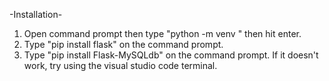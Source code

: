 -Installation-
1. Open command prompt then type "python -m venv <Name of your folder>" then hit enter.
2. Type "pip install flask" on the command prompt.
3. Type "pip install Flask-MySQLdb" on the command prompt. If it doesn't work, try using the visual studio code terminal.